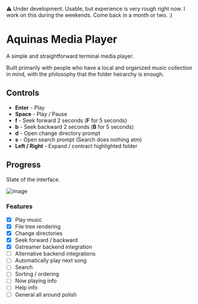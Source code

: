 ⚠️ Under development. Usable, but experience is very rough right now. I work on this during the weekends. Come back in a month or two. :)

# Aquinas Media Player

A simple and straightforward terminal media player.

Built primarily with people who have a local and organized music collection in mind, with the philosophy that the folder heirarchy is enough.

## Controls

- **Enter** - Play
- **Space** - Play / Pause
- **f** - Seek forward 2 seconds (**F** for 5 seconds)
- **b** - Seek backward 2 seconds (**B** for 5 seconds)
- **d** - Open change directory prompt
- **s** - Open search prompt (Search does nothing atm)
- **Left / Right** - Expand / contract highlighted folder



## Progress

State of the interface.

![image](https://user-images.githubusercontent.com/779390/142747234-1b4ef088-2903-42b1-b901-3bdd700685d4.png)

### Features
- [x] Play music
- [x] File tree rendering
- [x] Change directories
- [x] Seek forward / backward
- [x] Gstreamer backend integration
- [ ] Alternative backend integrations
- [ ] Automatically play next song
- [ ] Search
- [ ] Sorting / ordering
- [ ] Now playing info
- [ ] Help info
- [ ] General all around polish
